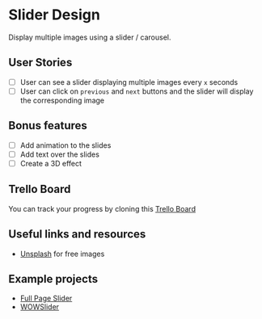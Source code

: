 # Slider Design

Display multiple images using a slider / carousel.

## User Stories

-   [ ] User can see a slider displaying multiple images every `x` seconds
-   [ ] User can click on `previous` and `next` buttons and the slider will display the corresponding image

## Bonus features

-   [ ] Add animation to the slides
-   [ ] Add text over the slides
-   [ ] Create a 3D effect

## Trello Board

You can track your progress by cloning this [Trello Board](https://trello.com/b/3yPOCs1R/slider-design)

## Useful links and resources

-   [Unsplash](https://unsplash.com/) for free images

## Example projects

-   [Full Page Slider](https://codepen.io/FlorinPop17/full/zbzbga)
-   [WOWSlider](http://wowslider.com/3d-slider-jquery-fresh-cube-demo.html)

